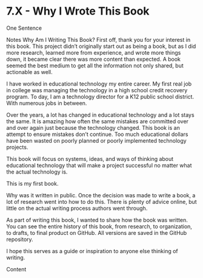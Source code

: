 # 7.X - Why I Wrote This Book

One Sentence

Notes
Why Am I Writing This Book?
First off, thank you for your interest in this book. This project didn’t originally start out as being a book, but as I did more research, learned more from experience, and wrote more things down, it became clear there was more content than expected. A book seemed the best medium to get all the information not only shared, but actionable as well.

I have worked in educational technology my entire career. My first real job in college was managing the technology in a high school credit recovery program. To day, I am a technology director for a K12 public school district. With numerous jobs in between.

Over the years, a lot has changed in educational technology and a lot stays the same. It is amazing how often the same mistakes are committed over and over again just because the technology changed. This book is an attempt to ensure mistakes don’t continue. Too much educational dollars have been wasted on poorly planned or poorly implemented technology projects.

This book will focus on systems, ideas, and ways of thinking about educational technology that will make a project successful no matter what the actual technology is.

This is my first book.

Why was it written in public.
Once the decision was made to write a book, a lot of research went into how to do this. There is plenty of advice online, but little on the actual writing process authors went through.

As part of writing this book, I wanted to share how the book was written. You can see the entire history of this book, from research, to organization, to drafts, to final product on GitHub. All versions are saved in the GitHub repository.

I hope this serves as a guide or inspiration to anyone else thinking of writing.

Content